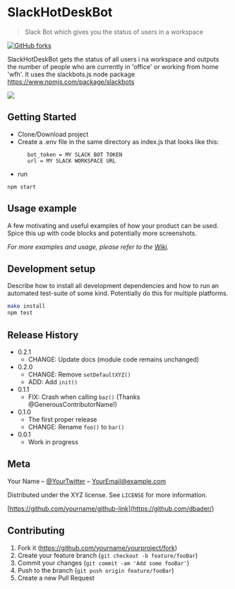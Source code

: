 
# SlackHotDeskBot
> Slack Bot which gives you the status of users in a workspace

[![GitHub forks](https://img.shields.io/github/forks/germcauley/SlackBotTutorial.svg?style=social&label=Fork&maxAge=2592000)](https://GitHub.com/germcauley/SlackBotTutorial/network/)

SlackHotDeskBot gets the status of all users i na workspace and outputs the number of people who are currently in 'office' or working from home 'wfh'. It uses the slackbots.js node package 
https://www.npmjs.com/package/slackbots

![](header.png)

## Getting Started

   * Clone/Download project
   * Create a .env file in the same directory as index.js that looks like this:
      ```
         bot_token = MY SLACK BOT TOKEN
         url = MY SLACK WORKSPACE URL
      ```
   * run 
   ```
   npm start
   ```
   
## Usage example

A few motivating and useful examples of how your product can be used. Spice this up with code blocks and potentially more screenshots.

_For more examples and usage, please refer to the [Wiki][wiki]._

## Development setup

Describe how to install all development dependencies and how to run an automated test-suite of some kind. Potentially do this for multiple platforms.

```sh
make install
npm test
```

## Release History

* 0.2.1
    * CHANGE: Update docs (module code remains unchanged)
* 0.2.0
    * CHANGE: Remove `setDefaultXYZ()`
    * ADD: Add `init()`
* 0.1.1
    * FIX: Crash when calling `baz()` (Thanks @GenerousContributorName!)
* 0.1.0
    * The first proper release
    * CHANGE: Rename `foo()` to `bar()`
* 0.0.1
    * Work in progress

## Meta

Your Name – [@YourTwitter](https://twitter.com/dbader_org) – YourEmail@example.com

Distributed under the XYZ license. See ``LICENSE`` for more information.

[https://github.com/yourname/github-link](https://github.com/dbader/)

## Contributing

1. Fork it (<https://github.com/yourname/yourproject/fork>)
2. Create your feature branch (`git checkout -b feature/fooBar`)
3. Commit your changes (`git commit -am 'Add some fooBar'`)
4. Push to the branch (`git push origin feature/fooBar`)
5. Create a new Pull Request

<!-- Markdown link & img dfn's -->
[npm-image]: https://img.shields.io/npm/v/datadog-metrics.svg?style=flat-square
[npm-url]: https://npmjs.org/package/datadog-metrics
[npm-downloads]: https://img.shields.io/npm/dm/datadog-metrics.svg?style=flat-square
[travis-image]: https://img.shields.io/travis/dbader/node-datadog-metrics/master.svg?style=flat-square
[travis-url]: https://travis-ci.org/dbader/node-datadog-metrics
[wiki]: https://github.com/yourname/yourproject/wiki
